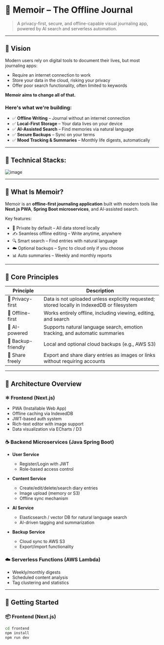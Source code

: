 # 📝 Memoir – The Offline Journal

> A privacy-first, secure, and offline-capable visual journaling app, powered by AI search and serverless automation.

---

## 🌟 Vision

Modern users rely on digital tools to document their lives, but most journaling apps:

- Require an internet connection to work
- Store your data in the cloud, risking your privacy
- Offer poor search functionality, often limited to keywords

**Memoir aims to change all of that.**

### Here's what we're building:

- ✅ **Offline Writing** – Journal without an internet connection  
- ✅ **Local-First Storage** – Your data lives on your device  
- ✅ **AI-Assisted Search** – Find memories via natural language  
- ✅ **Secure Backups** – Sync on your terms  
- ✅ **Mood Tracking & Summaries** – Monthly life digests, automatically

---

## 🌟 Technical Stacks:
![image](https://github.com/user-attachments/assets/d5930e14-a70f-440e-a9c2-5d9d44922139)


---

## 📘 What Is Memoir?

Memoir is an **offline-first journaling application** built with modern tools like **Next.js PWA**, **Spring Boot microservices**, and AI-assisted search.

Key features:

- 💾 Private by default – All data stored locally
- ✍️ Seamless offline editing – Write anytime, anywhere
- 🔍 Smart search – Find entries with natural language
- ☁️ Optional backups – Sync to cloud only if you choose
- 📊 Auto summaries – Weekly and monthly reports

---

## 🎯 Core Principles

| Principle         | Description                                                                 |
|------------------|-----------------------------------------------------------------------------|
| 🔐 Privacy-first  | Data is not uploaded unless explicitly requested; stored locally in IndexedDB or filesystem |
| 📴 Offline-first  | Works entirely offline, including viewing, editing, and search              |
| 🧠 AI-powered     | Supports natural language search, emotion tracking, and automatic summaries |
| 💾 Backup-friendly| Local and optional cloud backups (e.g., AWS S3)                             |
| 🔗 Share freely   | Export and share diary entries as images or links without requiring accounts |

---

## 🧱 Architecture Overview

### ⚛️ Frontend (Next.js)

- PWA (Installable Web App)
- Offline caching via IndexedDB
- JWT-based auth system
- Rich-text editor with image support
- Data visualization via ECharts / D3

### ☕ Backend Microservices (Java Spring Boot)

- **User Service**
  - Register/Login with JWT
  - Role-based access control

- **Content Service**
  - Create/edit/delete/search diary entries
  - Image upload (memory or S3)
  - Offline sync mechanism

- **AI Service**
  - Elasticsearch / vector DB for natural language search
  - AI-driven tagging and summarization

- **Backup Service**
  - Cloud sync to AWS S3
  - Export/import functionality

### ☁️ Serverless Functions (AWS Lambda)

- Weekly/monthly digests
- Scheduled content analysis
- Tag clustering and statistics

---

## 🚀 Getting Started

### 📦 Frontend (Next.js)

```bash
cd frontend
npm install
npm run dev

